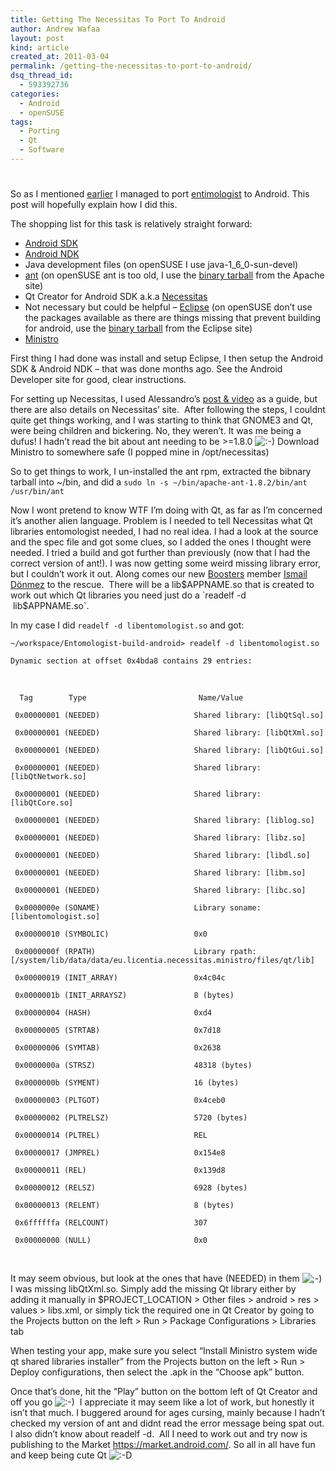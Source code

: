 ```yaml
---
title: Getting The Necessitas To Port To Android
author: Andrew Wafaa
layout: post
kind: article
created_at: 2011-03-04
permalink: /getting-the-necessitas-to-port-to-android/
dsq_thread_id:
  - 593392736
categories:
  - Android
  - openSUSE
tags:
  - Porting
  - Qt
  - Software
---
```

# 

So as I mentioned [earlier][1] I managed to port [entimologist][2] to Android. This post will hopefully explain how I did this.

 [1]: http://www.wafaa.eu/entry/bug-tracking-with-the-help-of-an-entomologist-1-58.html "Bug Tracking With The Help Of An Entomologist"
 [2]: http://entimologist.sourceforge.net/ "Entomologist Bug Tracking Client"

The shopping list for this task is relatively straight forward:

*   [Android SDK][3]
*   [Android NDK][4]
*   Java development files (on openSUSE I use java-1\_6\_0-sun-devel)
*   [ant][5] (on openSUSE ant is too old, I use the [binary tarball][6] from the Apache site)
*   Qt Creator for Android SDK a.k.a [Necessitas][7]
*   Not necessary but could be helpful – [Eclipse][8] (on openSUSE don’t use the packages available as there are things missing that prevent building for android, use the [binary tarball][9] from the Eclipse site)
*   [Ministro][10]

 [3]: http://developer.android.com/sdk/index.html "Android Software Development Kit"
 [4]: http://developer.android.com/sdk/ndk/index.html "Android Native Development Kit"
 [5]: http://ant.apache.org/ "Apache Ant"
 [6]: http://ant.apache.org/bindownload.cgi "Grab the latest binary tarball"
 [7]: https://sourceforge.net/p/necessitas/home/ "Qt Creator for Android"
 [8]: http://www.eclipse.org/ "Java IDE"
 [9]: http://www.eclipse.org/downloads/packages/eclipse-ide-java-developers/heliossr2 "Grab the binary tarball"
 [10]: https://sourceforge.net/projects/ministro.necessitas.p/files/ "Qt libraries for Android"

First thing I had done was install and setup Eclipse, I then setup the Android SDK & Android NDK – that was done months ago. See the Android Developer site for good, clear instructions.

For setting up Necessitas, I used Alessandro’s [post & video][11] as a guide, but there are also details on Necessitas’ site.  After following the steps, I couldnt quite get things working, and I was starting to think that GNOME3 and Qt, were being children and bickering. No, they weren’t. It was me being a dufus! I hadn’t read the bit about ant needing to be >=1.8.0 ![:-)][12] Download Ministro to somewhere safe (I popped mine in /opt/necessitas)

 [11]: http://labs.qt.nokia.com/2011/02/28/necessitas/ "Clear instructions for Necessitas"
 [12]: http://andrew.wafaa.eu/blog/wp-includes/images/smilies/icon_smile.gif

So to get things to work, I un-installed the ant rpm, extracted the bibnary tarball into ~/bin, and did a `sudo ln -s ~/bin/apache-ant-1.8.2/bin/ant /usr/bin/ant`

Now I wont pretend to know WTF I’m doing with Qt, as far as I’m concerned it’s another alien language. Problem is I needed to tell Necessitas what Qt libraries entomologist needed, I had no real idea. I had a look at the source and the spec file and got some clues, so I added the ones I thought were needed. I tried a build and got further than previously (now that I had the correct version of ant!). I was now getting some weird missing library error, but I couldn’t work it out. Along comes our new [Boosters][13] member [Ismail Dönmez][14] to the rescue.  There will be a lib$APPNAME.so that is created to work out which Qt libraries you need just do a `readelf -d  lib$APPNAME.so`.

 [13]: http://en.opensuse.org/openSUSE:Boosters_team "The Thirsty Thirteen"
 [14]: http://namtrac.org/ "a.k.a cartman or divildivil"

In my case I did `readelf -d libentomologist.so` and got:

`~/workspace/Entomologist-build-android> readelf -d libentomologist.so`

`Dynamic section at offset 0x4bda8 contains 29 entries:`

 

`  Tag        Type                         Name/Value`

` 0x00000001 (NEEDED)                     Shared library: [libQtSql.so]`

` 0x00000001 (NEEDED)                     Shared library: [libQtXml.so]`

` 0x00000001 (NEEDED)                     Shared library: [libQtGui.so]`

` 0x00000001 (NEEDED)                     Shared library: [libQtNetwork.so]`

` 0x00000001 (NEEDED)                     Shared library: [libQtCore.so]`

` 0x00000001 (NEEDED)                     Shared library: [liblog.so]`

` 0x00000001 (NEEDED)                     Shared library: [libz.so]`

` 0x00000001 (NEEDED)                     Shared library: [libdl.so]`

` 0x00000001 (NEEDED)                     Shared library: [libm.so]`

` 0x00000001 (NEEDED)                     Shared library: [libc.so]`

` 0x0000000e (SONAME)                     Library soname: [libentomologist.so]`

` 0x00000010 (SYMBOLIC)                   0x0`

` 0x0000000f (RPATH)                      Library rpath: [/system/lib/data/data/eu.licentia.necessitas.ministro/files/qt/lib]`

` 0x00000019 (INIT_ARRAY)                 0x4c04c`

` 0x0000001b (INIT_ARRAYSZ)               8 (bytes)`

` 0x00000004 (HASH)                       0xd4`

` 0x00000005 (STRTAB)                     0x7d18`

` 0x00000006 (SYMTAB)                     0x2638`

` 0x0000000a (STRSZ)                      48318 (bytes)`

` 0x0000000b (SYMENT)                     16 (bytes)`

` 0x00000003 (PLTGOT)                     0x4ceb0`

` 0x00000002 (PLTRELSZ)                   5720 (bytes)`

` 0x00000014 (PLTREL)                     REL`

` 0x00000017 (JMPREL)                     0x154e8`

` 0x00000011 (REL)                        0x139d8`

` 0x00000012 (RELSZ)                      6928 (bytes)`

` 0x00000013 (RELENT)                     8 (bytes)`

` 0x6ffffffa (RELCOUNT)                   307`

` 0x00000000 (NULL)                       0x0`

 

It may seem obvious, but look at the ones that have (NEEDED) in them ![;-)][15] I was missing libQtXml.so. Simply add the missing Qt library either by adding it manually in $PROJECT_LOCATION > Other files > android > res > values > libs.xml, or simply tick the required one in Qt Creator by going to the Projects button on the left > Run > Package Configurations > Libraries tab

 [15]: http://andrew.wafaa.eu/blog/wp-includes/images/smilies/icon_wink.gif

When testing your app, make sure you select “Install Ministro system wide qt shared libraries installer” from the Projects button on the left > Run > Deploy configurations, then select the .apk in the “Choose apk” button.

Once that’s done, hit the “Play” button on the bottom left of Qt Creator and off you go ![:-)][12]  I appreciate it may seem like a lot of work, but honestly it isn’t that much. I buggered around for ages cursing, mainly because I hadn’t checked my version of ant and didnt read the error message being spat out. I also didn’t know about readelf -d.  All I need to work out and try now is publishing to the Market https://market.android.com/. So all in all have fun and keep being cute Qt ![:-D][16] 

 [16]: http://andrew.wafaa.eu/blog/wp-includes/images/smilies/icon_biggrin.gif
